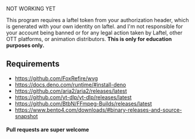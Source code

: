 NOT WORKING YET

This program requires a laftel token from your authorization header, which is generated with your own identity on laftel.
and I'm not responsible for your account being banned or for any legal action taken by Laftel, other OTT platforms, or animation distributors.
**This is only for education purposes only.**

## Requirements
- https://github.com/FoxRefire/wvg
- https://docs.deno.com/runtime/#install-deno
- https://github.com/aria2/aria2/releases/latest
- https://github.com/yt-dlp/yt-dlp/releases/latest
- https://github.com/BtbN/FFmpeg-Builds/releases/latest
- https://www.bento4.com/downloads/#binary-releases-and-source-snapshot

#### Pull requests are super welcome
